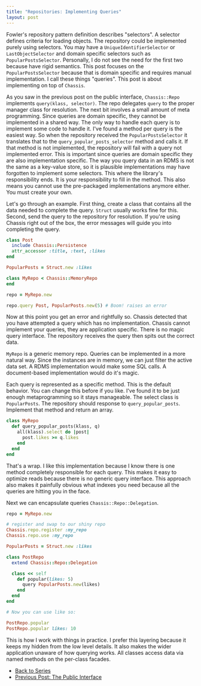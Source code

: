 ```yaml
---
title: "Repositories: Implementing Queries"
layout: post
---
```


Fowler's repository pattern definition describes "selectors". A
selector defines criteria for loading objects. The repository could be
implemented purely using selectors. You may have a
`UniqueIdentifierSelector` or `LastObjectSelector` and domain specific
selectors such as `PopularPostsSelector`. Personally, I do not see the
need for the first two because have rigid semantics. This post focuses
on the `PopularPostsSelector` because that is domain specific and
requires manual implementation. I call these things "queries". This
post is about implementing on top of `Chassis`.

As you saw in the previous post on the public interface,
`Chassis::Repo` implements `query(klass, selector)`. The repo
delegates `query` to the proper manager class for resolution. The next
bit involves a small amount of meta programming. Since queries are
domain specific, they cannot be implemented in a shared way. The only
way to handle each query is to implement some code to handle it. I've
found a method per query is the easiest way. So when the repository
received the `PopularPostsSelector` it translates that to the
`query_popular_posts_selector` method and calls it. If that method is
not implemented, the repository will fail with a query not implemented
error. This is important since queries are domain specific they are
also implementation specific. The way you query data in an RDMS is not
the same as a key-value store, so it is plausible implementations may
have forgotten to implement some selectors. This where the library's
responsibility ends. It is your responsibility to fill in the method.
This also means you cannot use the pre-packaged implementations
anymore either. You must create your own.

Let's go through an example. First thing, create a class that contains
all the data needed to complete the query. `Struct` usually works fine
for this. Second, send the query to the repository for resolution. If
you're using Chassis right out of the box, the error messages will
guide you into completing the query.

```ruby
class Post
  include Chassis::Persistence
  attr_accessor :title, :text, :likes
end

PopularPosts = Struct.new :likes

class MyRepo < Chassis::MemoryRepo
end

repo = MyRepo.new

repo.query Post, PopularPosts.new(5) # Boom! raises an error
```

Now at this point you get an error and rightfully so. Chassis detected
that you have attempted a query which has no implementation. Chassis
cannot implement your queries, they are application specific. There is
no magic query interface. The repository receives the query then spits
out the correct data.

`MyRepo` is a generic memory repo. Queries can be implemented in a
more natural way. Since the instances are in memory, we can just
filter the active data set. A RDMS implementation would make some SQL
calls. A document-based implementation would do it's magic.

Each query is represented as a specific method. This is the default
behavior. You can change this before if you like. I've found it to be
just enough metaprogramming so it stays manageable. The select class
is `PopularPosts`. The repository should response to
`query_popular_posts`. Implement that method and return an array.

```ruby
class MyRepo
  def query_popular_posts(klass, q)
    all(klass).select do |post|
      post.likes >= q.likes
    end
  end
end
```

That's a wrap. I like this implementation because I know there is one
method completely responsible for each query. This makes it easy to
optimize reads because there is no generic query interface. This
approach also makes it painfully obvious what indexes you need
because all the queries are hitting you in the face.

Next we can encapsulate queries `Chassis::Repo::Delegation`.

```ruby
repo = MyRepo.new

# register and swap to our shiny repo
Chassis.repo.register :my_repo
Chassis.repo.use :my_repo

PopularPosts = Struct.new :likes

class PostRepo
  extend Chassis::Repo::Delegation

  class << self
    def popular(likes: 5)
      query PopularPosts.new(likes)
    end
  end
end

# Now you can use like so:

PostRepo.popular
PostRepo.popular likes: 10
```

This is how I work with things in practice. I prefer this layering
because it keeps my hidden from the low level details. It also makes
the wider application unaware of how querying works.
All classes access data via named methods on the per-class facades.

* [Back to Series](/2014/04/working_with_repositories)
* [Previous Post: The Public Interface](/2014/04/repositories-the-public-interface)
